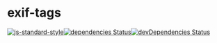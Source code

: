 # exif-tags

[![js-standard-style](https://img.shields.io/badge/code%20style-standard-brightgreen.svg)](http://standardjs.com)[![dependencies Status](https://david-dm.org/Piu130/exif-tags/status.svg)](https://david-dm.org/Piu130/exif-tags)[![devDependencies Status](https://david-dm.org/Piu130/exif-tags/dev-status.svg)](https://david-dm.org/Piu130/exif-tags?type=dev)
